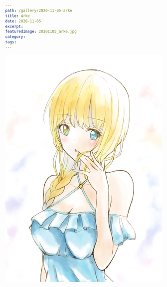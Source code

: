 ```yaml
---
path: /gallery/2020-11-05-arke
title: Arke
date: 2020-11-05
excerpt: 
featuredImage: 20201105_arke.jpg
category: 
tags: 
---
```


![](20201105_arke.jpg)
